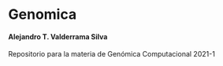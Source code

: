 # Genomica
#### Alejandro T. Valderrama Silva

Repositorio para la materia de Genómica Computacional 2021-1
